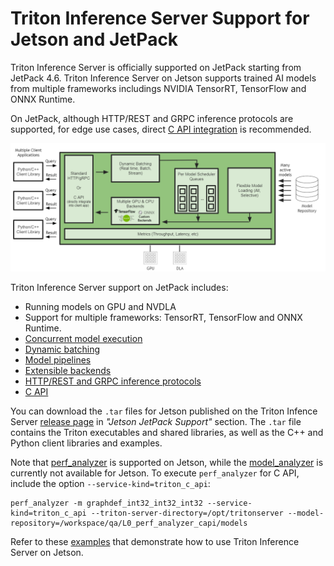 <!--
# Copyright 2021, NVIDIA CORPORATION & AFFILIATES. All rights reserved.
#
# Redistribution and use in source and binary forms, with or without
# modification, are permitted provided that the following conditions
# are met:
#  * Redistributions of source code must retain the above copyright
#    notice, this list of conditions and the following disclaimer.
#  * Redistributions in binary form must reproduce the above copyright
#    notice, this list of conditions and the following disclaimer in the
#    documentation and/or other materials provided with the distribution.
#  * Neither the name of NVIDIA CORPORATION nor the names of its
#    contributors may be used to endorse or promote products derived
#    from this software without specific prior written permission.
#
# THIS SOFTWARE IS PROVIDED BY THE COPYRIGHT HOLDERS ``AS IS'' AND ANY
# EXPRESS OR IMPLIED WARRANTIES, INCLUDING, BUT NOT LIMITED TO, THE
# IMPLIED WARRANTIES OF MERCHANTABILITY AND FITNESS FOR A PARTICULAR
# PURPOSE ARE DISCLAIMED.  IN NO EVENT SHALL THE COPYRIGHT OWNER OR
# CONTRIBUTORS BE LIABLE FOR ANY DIRECT, INDIRECT, INCIDENTAL, SPECIAL,
# EXEMPLARY, OR CONSEQUENTIAL DAMAGES (INCLUDING, BUT NOT LIMITED TO,
# PROCUREMENT OF SUBSTITUTE GOODS OR SERVICES; LOSS OF USE, DATA, OR
# PROFITS; OR BUSINESS INTERRUPTION) HOWEVER CAUSED AND ON ANY THEORY
# OF LIABILITY, WHETHER IN CONTRACT, STRICT LIABILITY, OR TORT
# (INCLUDING NEGLIGENCE OR OTHERWISE) ARISING IN ANY WAY OUT OF THE USE
# OF THIS SOFTWARE, EVEN IF ADVISED OF THE POSSIBILITY OF SUCH DAMAGE.
-->

# Triton Inference Server Support for Jetson and JetPack

Triton Inference Server is officially supported on JetPack starting from JetPack 4.6. Triton Inference Server on Jetson supports trained AI models from multiple frameworks includings NVIDIA TensorRT, TensorFlow and ONNX Runtime.

On JetPack, although HTTP/REST and GRPC inference protocols are supported, for edge use cases, direct [C API integration](inference_protocols.md#c-api) is recommended.

![Triton on Jetson Diagram](images/triton_on_jetson.png)

Triton Inference Server support on JetPack includes:

* Running models on GPU and NVDLA
* Support for multiple frameworks: TensorRT, TensorFlow and ONNX Runtime.
* [Concurrent model execution](architecture.md#concurrent-model-execution)
* [Dynamic batching](architecture.md#models-and-schedulers)
* [Model pipelines](architecture.md#ensemble-models)
* [Extensible backends](https://github.com/triton-inference-server/backend)
* [HTTP/REST and GRPC inference protocols](inference_protocols.md)
* [C API](inference_protocols.md#c-api)

You can download the `.tar` files for Jetson published on the Triton Infence Server [release page](https://github.com/triton-inference-server/server/releases) in _"Jetson JetPack Support"_ section. The `.tar` file contains the Triton executables and shared libraries, as well as the C++ and Python client libraries and examples.

Note that [perf_analyzer](perf_analyzer.md) is supported on Jetson, while the [model_analyzer](model_analyzer.md) is currently not available for Jetson. To execute `perf_analyzer` for C API, include the option `--service-kind=triton_c_api`: 

```shell
perf_analyzer -m graphdef_int32_int32_int32 --service-kind=triton_c_api --triton-server-directory=/opt/tritonserver --model-repository=/workspace/qa/L0_perf_analyzer_capi/models
```

Refer to these [examples](examples/jetson) that demonstrate how to use Triton Inference Server on Jetson.
